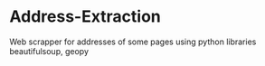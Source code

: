 # Address-Extraction
Web scrapper for addresses of some pages using python libraries beautifulsoup, geopy
